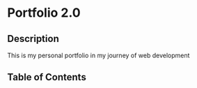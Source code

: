 
  # Portfolio 2.0

  ## Description
  
  This is my personal portfolio in my journey of web development
  
  ## Table of Contents
  

  